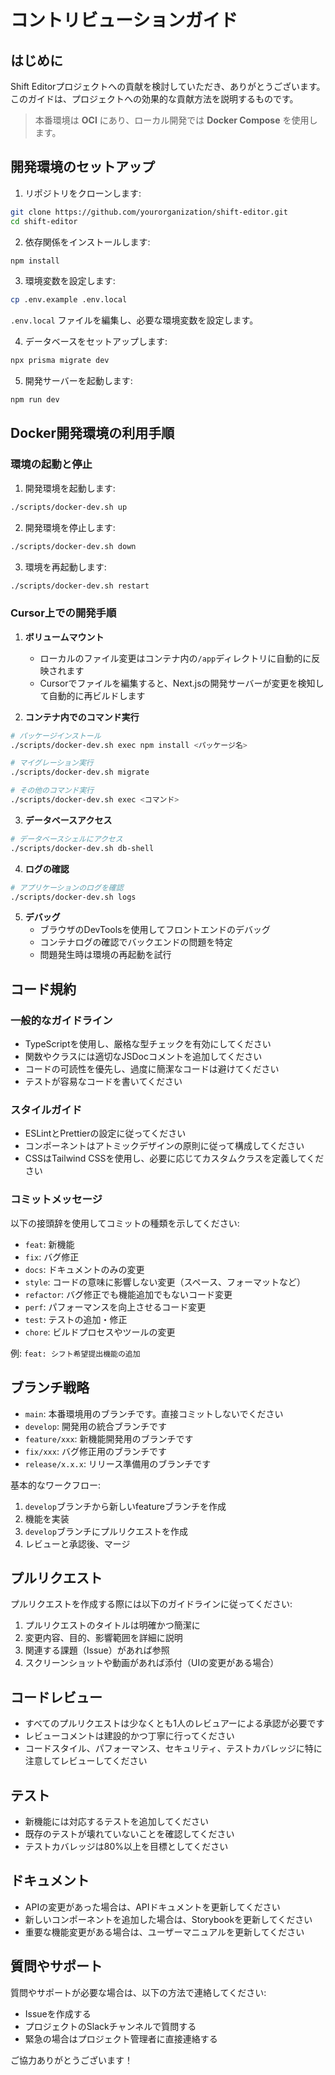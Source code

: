 # コントリビューションガイド

## はじめに

Shift Editorプロジェクトへの貢献を検討していただき、ありがとうございます。このガイドは、プロジェクトへの効果的な貢献方法を説明するものです。

> 本番環境は **OCI** にあり、ローカル開発では **Docker Compose** を使用します。

## 開発環境のセットアップ

1. リポジトリをクローンします:
```bash
git clone https://github.com/yourorganization/shift-editor.git
cd shift-editor
```

2. 依存関係をインストールします:
```bash
npm install
```

3. 環境変数を設定します:
```bash
cp .env.example .env.local
```
`.env.local` ファイルを編集し、必要な環境変数を設定します。

4. データベースをセットアップします:
```bash
npx prisma migrate dev
```

5. 開発サーバーを起動します:
```bash
npm run dev
```

## Docker開発環境の利用手順

### 環境の起動と停止

1. 開発環境を起動します:
```bash
./scripts/docker-dev.sh up
```
   
2. 開発環境を停止します:
```bash
./scripts/docker-dev.sh down
```

3. 環境を再起動します:
```bash
./scripts/docker-dev.sh restart
```

### Cursor上での開発手順

1. **ボリュームマウント**
   - ローカルのファイル変更はコンテナ内の`/app`ディレクトリに自動的に反映されます
   - Cursorでファイルを編集すると、Next.jsの開発サーバーが変更を検知して自動的に再ビルドします

2. **コンテナ内でのコマンド実行**
```bash
# パッケージインストール
./scripts/docker-dev.sh exec npm install <パッケージ名>

# マイグレーション実行
./scripts/docker-dev.sh migrate

# その他のコマンド実行
./scripts/docker-dev.sh exec <コマンド>
```

3. **データベースアクセス**
```bash
# データベースシェルにアクセス
./scripts/docker-dev.sh db-shell
```

4. **ログの確認**
```bash
# アプリケーションのログを確認
./scripts/docker-dev.sh logs
```

5. **デバッグ**
   - ブラウザのDevToolsを使用してフロントエンドのデバッグ
   - コンテナログの確認でバックエンドの問題を特定
   - 問題発生時は環境の再起動を試行

## コード規約

### 一般的なガイドライン

- TypeScriptを使用し、厳格な型チェックを有効にしてください
- 関数やクラスには適切なJSDocコメントを追加してください
- コードの可読性を優先し、過度に簡潔なコードは避けてください
- テストが容易なコードを書いてください

### スタイルガイド

- ESLintとPrettierの設定に従ってください
- コンポーネントはアトミックデザインの原則に従って構成してください
- CSSはTailwind CSSを使用し、必要に応じてカスタムクラスを定義してください

### コミットメッセージ

以下の接頭辞を使用してコミットの種類を示してください:

- `feat`: 新機能
- `fix`: バグ修正
- `docs`: ドキュメントのみの変更
- `style`: コードの意味に影響しない変更（スペース、フォーマットなど）
- `refactor`: バグ修正でも機能追加でもないコード変更
- `perf`: パフォーマンスを向上させるコード変更
- `test`: テストの追加・修正
- `chore`: ビルドプロセスやツールの変更

例: `feat: シフト希望提出機能の追加`

## ブランチ戦略

- `main`: 本番環境用のブランチです。直接コミットしないでください
- `develop`: 開発用の統合ブランチです
- `feature/xxx`: 新機能開発用のブランチです
- `fix/xxx`: バグ修正用のブランチです
- `release/x.x.x`: リリース準備用のブランチです

基本的なワークフロー:
1. `develop`ブランチから新しいfeatureブランチを作成
2. 機能を実装
3. `develop`ブランチにプルリクエストを作成
4. レビューと承認後、マージ

## プルリクエスト

プルリクエストを作成する際には以下のガイドラインに従ってください:

1. プルリクエストのタイトルは明確かつ簡潔に
2. 変更内容、目的、影響範囲を詳細に説明
3. 関連する課題（Issue）があれば参照
4. スクリーンショットや動画があれば添付（UIの変更がある場合）

## コードレビュー

- すべてのプルリクエストは少なくとも1人のレビュアーによる承認が必要です
- レビューコメントは建設的かつ丁寧に行ってください
- コードスタイル、パフォーマンス、セキュリティ、テストカバレッジに特に注意してレビューしてください

## テスト

- 新機能には対応するテストを追加してください
- 既存のテストが壊れていないことを確認してください
- テストカバレッジは80%以上を目標としてください

## ドキュメント

- APIの変更があった場合は、APIドキュメントを更新してください
- 新しいコンポーネントを追加した場合は、Storybookを更新してください
- 重要な機能変更がある場合は、ユーザーマニュアルを更新してください

## 質問やサポート

質問やサポートが必要な場合は、以下の方法で連絡してください:

- Issueを作成する
- プロジェクトのSlackチャンネルで質問する
- 緊急の場合はプロジェクト管理者に直接連絡する

ご協力ありがとうございます！ 